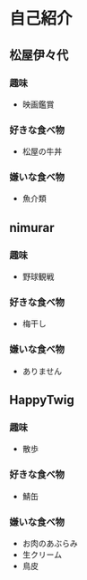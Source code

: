 # 自己紹介

## 松屋伊々代

### 趣味

 + 映画鑑賞

### 好きな食べ物

 + 松屋の牛丼

### 嫌いな食べ物

 + 魚介類

## nimurar

### 趣味

 + 野球観戦

### 好きな食べ物

 + 梅干し

### 嫌いな食べ物

 + ありません


## HappyTwig

### 趣味

 + 散歩

### 好きな食べ物

 + 鯖缶

### 嫌いな食べ物

 + お肉のあぶらみ
 + 生クリーム
 + 鳥皮
 
